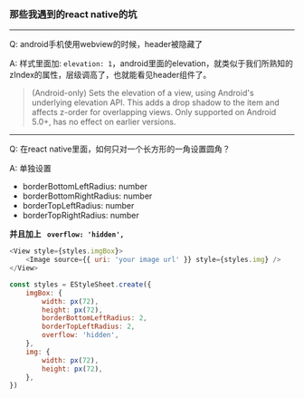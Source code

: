 ### 那些我遇到的react native的坑
---
Q: android手机使用webview的时候，header被隐藏了

A: 样式里面加: `elevation: 1`，android里面的elevation，就类似于我们所熟知的zIndex的属性，层级调高了，也就能看见header组件了。

>(Android-only) Sets the elevation of a view, using Android's underlying elevation API. This adds a drop shadow to the item and affects z-order for overlapping views. Only supported on Android 5.0+, has no effect on earlier versions.
---
Q: 在react native里面，如何只对一个长方形的一角设置圆角？

A: 单独设置
- borderBottomLeftRadius: number
- borderBottomRightRadius: number
- borderTopLeftRadius: number
- borderTopRightRadius: number

**并且加上 ` overflow: 'hidden',`**

``` javascript
<View style={styles.imgBox}>
    <Image source={{ uri: 'your image url' }} style={styles.img} />
</View>
```
``` javascript
const styles = EStyleSheet.create({
    imgBox: {
        width: px(72),
        height: px(72),
        borderBottomLeftRadius: 2,
        borderTopLeftRadius: 2,
        overflow: 'hidden',
    },
    img: {
        width: px(72),
        height: px(72),
    },
})
```